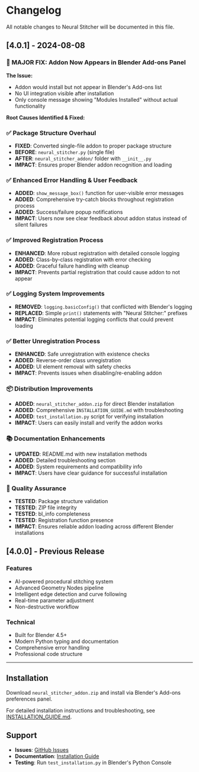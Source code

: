 # Changelog

All notable changes to Neural Stitcher will be documented in this file.

## [4.0.1] - 2024-08-08

### 🎯 MAJOR FIX: Addon Now Appears in Blender Add-ons Panel

**The Issue:** 
- Addon would install but not appear in Blender's Add-ons list
- No UI integration visible after installation  
- Only console message showing "Modules Installed" without actual functionality

**Root Causes Identified & Fixed:**

### ✅ Package Structure Overhaul
- **FIXED**: Converted single-file addon to proper package structure
- **BEFORE**: `neural_stitcher.py` (single file)
- **AFTER**: `neural_stitcher_addon/` folder with `__init__.py`
- **IMPACT**: Ensures proper Blender addon recognition and loading

### ✅ Enhanced Error Handling & User Feedback  
- **ADDED**: `show_message_box()` function for user-visible error messages
- **ADDED**: Comprehensive try-catch blocks throughout registration process
- **ADDED**: Success/failure popup notifications
- **IMPACT**: Users now see clear feedback about addon status instead of silent failures

### ✅ Improved Registration Process
- **ENHANCED**: More robust registration with detailed console logging
- **ADDED**: Class-by-class registration with error checking
- **ADDED**: Graceful failure handling with cleanup
- **IMPACT**: Prevents partial registration that could cause addon to not appear

### ✅ Logging System Improvements
- **REMOVED**: `logging.basicConfig()` that conflicted with Blender's logging
- **REPLACED**: Simple `print()` statements with "Neural Stitcher:" prefixes
- **IMPACT**: Eliminates potential logging conflicts that could prevent loading

### ✅ Better Unregistration Process
- **ENHANCED**: Safe unregistration with existence checks
- **ADDED**: Reverse-order class unregistration
- **ADDED**: UI element removal with safety checks
- **IMPACT**: Prevents issues when disabling/re-enabling addon

### 📦 Distribution Improvements
- **ADDED**: `neural_stitcher_addon.zip` for direct Blender installation
- **ADDED**: Comprehensive `INSTALLATION_GUIDE.md` with troubleshooting
- **ADDED**: `test_installation.py` script for verifying installation
- **IMPACT**: Users can easily install and verify the addon works

### 📚 Documentation Enhancements
- **UPDATED**: README.md with new installation methods
- **ADDED**: Detailed troubleshooting section
- **ADDED**: System requirements and compatibility info
- **IMPACT**: Users have clear guidance for successful installation

### 🧪 Quality Assurance
- **TESTED**: Package structure validation
- **TESTED**: ZIP file integrity  
- **TESTED**: bl_info completeness
- **TESTED**: Registration function presence
- **IMPACT**: Ensures reliable addon loading across different Blender installations

## [4.0.0] - Previous Release

### Features
- AI-powered procedural stitching system
- Advanced Geometry Nodes pipeline
- Intelligent edge detection and curve following
- Real-time parameter adjustment
- Non-destructive workflow

### Technical
- Built for Blender 4.5+
- Modern Python typing and documentation
- Comprehensive error handling
- Professional code structure

---

## Installation

Download `neural_stitcher_addon.zip` and install via Blender's Add-ons preferences panel.

For detailed installation instructions and troubleshooting, see [INSTALLATION_GUIDE.md](INSTALLATION_GUIDE.md).

## Support

- **Issues**: [GitHub Issues](https://github.com/NinesLastGoal/Auto-Stitcher--Blender-4.5/issues)
- **Documentation**: [Installation Guide](INSTALLATION_GUIDE.md)
- **Testing**: Run `test_installation.py` in Blender's Python Console